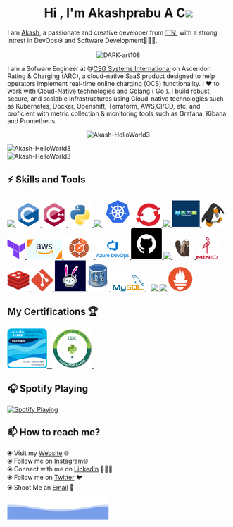 <!--[![MasterHead](https://static.vecteezy.com/system/resources/previews/000/693/934/original/dark-blue-technology-and-high-tech-abstract-background-vector.jpg)](https://akashprabu.netlify.app/) -->

<h1 align="center">Hi , I'm Akashprabu A C<img src="https://media.giphy.com/media/hvRJCLFzcasrR4ia7z/giphy.gif" width="35"></h1>


I am [Akash](https://akashprabu.netlify.app/), a passionate and creative developer from [🇮🇳 ](https://en.wikipedia.org/wiki/India)&nbsp;with a strong intrest in DevOps⚙️ and Software Development🧑🏻‍💻.

<p align="center"><img align="center" src="https://github-readme-streak-stats.herokuapp.com/?user=Akash-HelloWorld3&theme=algolia" alt="DARK-art108" /></p>

I am a Sofware Engineer at @[CSG Systems International](https://www.csgi.com/) on Ascendon Rating & Charging (ARC), a cloud-native SaaS product designed to help operators implement real-time online charging (OCS) functionality. I ❤️ to work with Cloud-Native technologies and Golang ( Go ). I build robust, secure, and scalable infrastructures using Cloud-native technologies such as Kubernetes, Docker, Openshift, Terraform, AWS,CI/CD, etc. and proficient with metric collection & monitoring tools such as Grafana, Kibana and Prometheus.

<p align="center"> <img src="https://komarev.com/ghpvc/?username=Akash-HelloWorld3" alt="Akash-HelloWorld3" /> </p>

<!-- <img align='right' src="https://i.pinimg.com/originals/50/44/30/50443067a22e6dd1ecc2d2e394d6e634.gif" width="300"> -->

  <!-- ## 📊 Github Stats -->
  
<p><img align="left" src="https://github-readme-stats.vercel.app/api?username=Akash-HelloWorld3&show_icons=true&theme=radical" alt="Akash-HelloWorld3" width = 450/></p>
  <!--
<p><img align="left" src="https://github-stats-readme.dark-art108.vercel.app/api?username=DARK-art108&show_icons=true&theme=radical" alt="Akash-HelloWorld3" width = 450/></p> -->

<p>&nbsp;<img align="center" src="https://github-readme-stats.vercel.app/api/top-langs?username=Akash-HelloWorld3&show_icons=true&locale=en&layout=compact" alt="Akash-HelloWorld3" width = 350/></p>

<!--
<p align = "center">
  <img src = "https://github-stats-readme.dark-art108.vercel.app/api?username=DARK-art108&show_icons=true&theme=radical" width = 400 height= 300>
  <img src = "https://github-stats-readme.dark-art108.vercel.app/api/top-langs/?username=DARK-art108&layout=compact" width = 400>
 <!-- <img src = "https://github-readme-stats.vercel.app/api/top-langs/?username=rahulsiddarth&layout=compact" width = 400>
  <img src = "https://github.com/rahulsiddarth/rahulsiddarth/blob/main/blogging.svg" width = 400 height=200> -->
<!-- </p>  -->
<!--
<p><img align="left" src="https://github-readme-stats.vercel.app/api/top-langs?username=yeswanthyesu163&show_icons=true&locale=en&layout=compact" alt="yeswanthyesu163" /></p> -->

<!--
<p>&nbsp;<img align="center" src="https://github-readme-stats.vercel.app/api?username=yeswanthyesu163&show_icons=true&locale=en" alt="yeswanthyesu163" /></p>  -->


## :zap: Skills and Tools

<p float="left">
  <a href="https://golang.org/" target="_blank" >
    <img src="https://raw.githubusercontent.com/itsksaurabh/itsksaurabh/master/assets/golang.gif"  height="75" />
  </a>
  <a href="https://www.open-std.org/jtc1/sc22/wg14/" target="_blank" >
    <img src="https://github.com/Akash-HelloWorld3/Portfolio/blob/main/media/skills/c.svg"  height="55" />
  </a>
  <a href="https://isocpp.org/" target="_blank" >
    <img src="https://github.com/Akash-HelloWorld3/Portfolio/blob/main/media/skills/cpp.svg"  height="55" />
  </a>
  <a href="https://python.org/" target="_blank" >
    <img src="https://github.com/Akash-HelloWorld3/Portfolio/blob/main/media/skills/python.svg"  height="55" />
  </a>   
  <a href="https://www.w3.org/wiki/The_web_standards_model_-_HTML_CSS_and_JavaScript" target="_blank" >
    <img src="https://raw.githubusercontent.com/itsksaurabh/itsksaurabh/master/assets/html-css-js.png" height="60" />
  </a>
  <a href="https://kubernetes.io/" target="_blank" >
    <img src="https://github.com/Akash-HelloWorld3/Portfolio/blob/main/media/skills/k8s.png"  height="70" />
  </a>
  <a href="https://www.redhat.com/en/technologies/cloud-computing/openshift" target="_blank" >
    <img src="https://github.com/Akash-HelloWorld3/Portfolio/blob/main/media/skills/openshift.gif"  height="55" />
  </a>
  <a href="https://www.docker.com/" target="_blank" >
    <img src="https://raw.githubusercontent.com/itsksaurabh/itsksaurabh/master/assets/docker.gif"  height="70" /> 
  </a>
  <a href="https://docs.nats.io/" target="_blank" >
    <img src="https://github.com/Akash-HelloWorld3/Portfolio/blob/main/media/skills/natsjs.png"  height="60" />
  </a>
  <!-- <a href="https://www.python.org/" target="_blank" >
    <img src="https://github.com/Akash-HelloWorld3/Portfolio/blob/main/media/skills/python.gif"  height="80" />
  </a> -->
  <a href="https://www.linux.org/"" target="_blank" >
    <img src="https://github.com/Akash-HelloWorld3/Portfolio/blob/main/media/skills/linux.gif"  height="55" />
  </a>  
  <a href="https://www.terraform.io/" target="_blank" >
    <img src="https://github.com/Akash-HelloWorld3/Portfolio/blob/main/media/skills/terraform.webp" width="40" />
  </a>
 <!-- <img src="https://github.com/Akash-HelloWorld3/Portfolio/blob/main/media/skills/devops.png"  height="50" /> -->
 <!-- <a href="https://microservices.io/" target="_blank" >
    <img src="https://github.com/Akash-HelloWorld3/Portfolio/blob/main/media/skills/microservices.png"  height="40" />
  </a>   
</p> -->

<!-- ### Cloud -->

  <a href="https://aws.amazon.com/" target="_blank" >
    <img src="https://github.com/Akash-HelloWorld3/Portfolio/blob/main/media/skills/aws.gif"  height="45" />
  </a>
  <a href="https://www.postman.com/" target="_blank" >
    <img src="https://github.com/Akash-HelloWorld3/Portfolio/blob/main/media/skills/postman.gif" height="50" />
  </a>

<!-- ### CI/CD Tools -->
  
 <!-- <p float="left"> -->
  <a href="https://azure.microsoft.com/en-in/products/devops" target="_blank" >
    <img src="https://github.com/Akash-HelloWorld3/Portfolio/blob/main/media/skills/azure.png" height="45" />
  </a>
  <a href="https://github.com/" target="_blank" >
    <img src="https://github.com/Akash-HelloWorld3/Portfolio/blob/main/media/skills/github.png" height="70" />
  </a>
<!--  <a href="https://argo-cd.readthedocs.io/en/stable/" target="_blank" >
    <img src="https://github.com/Akash-HelloWorld3/Portfolio/blob/main/media/skills/argocd.png" height="90" />
  </a> -->
  <a href="https://www.jenkins.io/" target="_blank" >
    <img src="https://raw.githubusercontent.com/DARK-art108/ItsRitesh/master/assets/ll.png" height="70" />
  </a>
<!-- </p> -->

<!--### Other Tools -->

  <a href="https://dbeaver.io/" target="_blank" >
    <img src="https://github.com/Akash-HelloWorld3/Portfolio/blob/main/media/skills/dbeaver.png" height="50" />
  </a>
  <a href="https://min.io/" target="_blank" >
    <img src="https://github.com/Akash-HelloWorld3/Portfolio/blob/main/media/skills/minio.png" height="50" />
  </a>
  <a href="https://redis.io/" target="_blank" >
    <img src="https://github.com/Akash-HelloWorld3/Portfolio/blob/main/media/skills/redis.webp" height="50" />
  </a>
  <a href="https://git-scm.com/" target="_blank" >
    <img src="https://github.com/Akash-HelloWorld3/Portfolio/blob/main/media/skills/git.png" height="50" />
  </a>
  <a href="https://trino.io/" target="_blank" >
    <img src="https://github.com/Akash-HelloWorld3/Portfolio/blob/main/media/skills/trino.png" height="70" />
  </a>

<!-- ### Databases -->
  
 <!-- <p float="left"> -->
  <a href="https://www.postgresql.org/" target="_blank" >
    <img src="https://github.com/Akash-HelloWorld3/Portfolio/blob/main/media/skills/postgres.png" height="70" />
  </a>
  <a href="https://www.mysql.com/" target="_blank" >
    <img src="https://github.com/Akash-HelloWorld3/Portfolio/blob/main/media/skills/mysql.gif" width="75" />
  </a>&nbsp;&nbsp;
  <a href="https://www.mongodb.com/" target="_blank" >
    <img src="https://raw.githubusercontent.com/itsksaurabh/itsksaurabh/master/assets/mongo.gif" height="60" />
  </a>
<!-- </p> -->

<!-- ### Monitoring -->
  
 <!-- <p float="left"> -->
  <a href="https://grafana.com/" target="_blank" >
    <img src="https://raw.githubusercontent.com/itsksaurabh/itsksaurabh/master/assets/grafana.gif" height="55" />
  </a>
  <a href="https://prometheus.io/" target="_blank" >
    <img src="https://github.com/Akash-HelloWorld3/Portfolio/blob/main/media/skills/prometheus.png" height="55" />
  </a>
<!-- </p> -->
 
<!-- ## 📊 My Kaggle Stats 

![competition](https://road-to-kaggle-grandmaster.vercel.app/api/badges/ritesh2000/competition)
![dataset](https://road-to-kaggle-grandmaster.vercel.app/api/badges/ritesh2000/dataset)
![notebook](https://road-to-kaggle-grandmaster.vercel.app/api/badges/ritesh2000/notebook)
![discussion](https://road-to-kaggle-grandmaster.vercel.app/api/badges/ritesh2000/discussion) -->

## My Certifications 🏆

 <p float="left">
  <a href="https://www.credly.com/earner/earned/badge/1bb3a123-ed05-4601-9529-6b9d9333806a" target="_blank" >
    <img src="https://github.com/Akash-HelloWorld3/Portfolio/blob/main/media/skills/ccna.png" height="90" />&nbsp;&nbsp;
  </a>
  <a href="https://www.credly.com/earner/earned/badge/96226bee-15b6-4ab9-8d9d-9910bdc568f9" target="_blank" >
    <img src="https://github.com/Akash-HelloWorld3/Portfolio/blob/main/media/skills/python_101_data_science.png" width="90" />
  </a>&nbsp;&nbsp;
</p>



  
## 🎧 Spotify Playing 
 [<img src="https://spotify-github-profile.vercel.app/api/view.svg?uid=31xrlebyk5se7fafw2fdj7u3q4em&cover_image=true&theme=novatorem&show_offline=false&background_color=000000&interchange=true&bar_color=11df1f&bar_color_cover=true" alt=" Spotify Playing" width="400" />](https://spotify-github-profile.vercel.app/api/view.svg?uid=31xrlebyk5se7fafw2fdj7u3q4em&redirect=true)
  <!--(https://open.spotify.com/user/316jsag3fisl42rcnnssu7jersee) -->
  
## 📫 How to reach me? 

  ⦿ Visit my [Website](https://akashprabu.netlify.app/) 🌐 <br>
  ⦿ Follow me on [Instagram](https://www.instagram.com/_c.r.a.z.y_killer_/)🌐 <br>
  ⦿ Connect with me on [LinkedIn](https://www.linkedin.com/in/akashprabu/) 👨🏻‍💻 <br>
  ⦿ Follow me on [Twitter](https://twitter.com/Akash_c18) 🐦 <br>
  ⦿ Shoot Me an [Email](mailto:appleakash202@gmail.com) 💌 <br>

<img src="https://github.com/rahulsiddarth/rahulsiddarth/blob/main/bottom_header.svg">

<!--
  <details>
  <summary><b>💻 GitHub Profile Stats</b></summary>

<p align="center"> <img src="https://github-stats-readme.dark-art108.vercel.app/api?username=DARK-art108&show_icons=true&theme=radical" alt="DARK-art108" /> 

</details>

  <details>
  <summary><b>📈 My Top Languages</b></summary>

<p align="center"> <img src="https://github-stats-readme.dark-art108.vercel.app/api/top-langs/?username=DARK-art108&layout=compact" alt="DARK-art108"/>

</details> -->